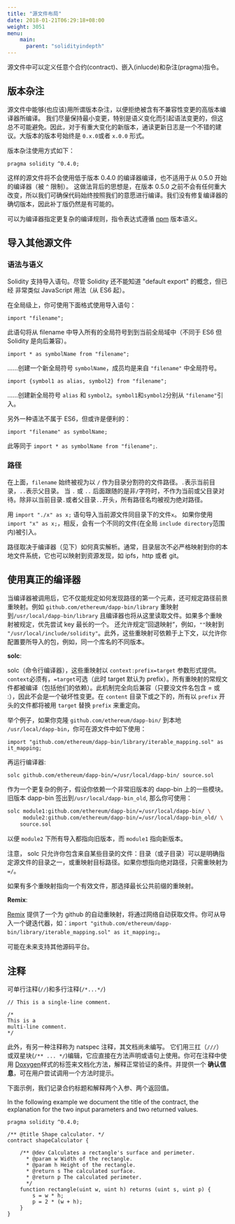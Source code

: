 ```yaml
---
title: "源文件布局"
date: 2018-01-21T06:29:18+08:00
weight: 3051
menu:
    main:  
      parent: "solidityindepth"
---
```


源文件中可以定义任意个合约(contract)、嵌入(inlucde)和杂注(pragma)指令。
 

## 版本杂注

源文件中能够(也应该)用所谓版本杂注，以便拒绝被含有不兼容性变更的高版本编译器所编译。 我们尽量保持最小变更，特别是语义变化而引起语法变更的，但这总不可能避免。因此，对于有重大变化的新版本，通读更新日志是一个不错的建议。大版本的版本号始终是 `0.x.0`或者 `x.0.0` 形式。  

版本杂注使用方式如下：
```solidity
pragma solidity ^0.4.0;
```
这样的源文件将不会使用低于版本 0.4.0 的编译器编译，也不适用于从 0.5.0 开始的编译器（被 `^` 限制）。 这做法背后的思想是，在版本 0.5.0 之前不会有任何重大改变，所以我们可确保代码始终按照我们的意愿进行编译。我们没有修复编译器的确切版本，因此补丁版仍然是有可能的。

可以为编译器指定更复杂的编译规则，指令表达式遵循 [npm](https://docs.npmjs.com/misc/semver>) 版本语义。
 

## 导入其他源文件
### 语法与语义 

Solidity 支持导入语句。尽管 Solidity 还不能知道 "default export" 的概念，但已经 非常类似 JavaScript 用法（从 ES6 起）。

在全局级上，你可使用下面格式使用导入语句：
```solidity
import "filename";
```
此语句将从 filename 中导入所有的全局符号到到当前全局域中（不同于 ES6 但 Solidity 是向后兼容）。
```solidity 
import * as symbolName from "filename";
```
......创建一个新全局符号 `symbolName`，成员均是来自 `"filename"` 中全局符号。

```solidity
import {symbol1 as alias, symbol2} from "filename";
```
......创建新全局符号 `alias` 和 `symbol2`。`symbol1`和`symbol2`分别从 `"filename"`引入。

另外一种语法不属于 ES6，但或许是便利的：
```solidity 
import "filename" as symbolName;
```
此等同于 `import * as symbolName from "filename";`.

### 路径 

在上面，`filename` 始终被视为以 `/` 作为目录分割符的文件路径。`.`表示当前目录，`..`表示父目录。 当 `.` 或 `..` 后面跟随的是非`/`字符时，不作为当前或父目录对待。除非以当前目录`.`或者父目录`..`开头，所有路径名均被视为绝对路径。

用 `import "./x" as x;` 语句导入当前源文件同目录下的文件`x`。 如果你使用`import "x" as x;`，相反，会有一个不同的文件(在全局 `include directory`范围内)被引入。

路径取决于编译器（见下）如何真实解析。通常，目录层次不必严格映射到你的本地文件系统，它也可以映射到资源发现，如 ipfs，http 或者 git。
   

## 使用真正的编译器

当编译器被调用后，它不仅能规定如何发现路径的第一个元素，还可规定路径前景重映射。例如 `github.com/ethereum/dapp-bin/library` 重映射到`/usr/local/dapp-bin/library` 且编译器也将从这里读取文件。如果多个重映射被规定，优先尝试 key 最长的一个。 还允许规定”回退映射“，例如，`""`映射到
`"/usr/local/include/solidity"`。此外，这些重映射可依赖于上下文，以允许你配置要所导入的包，例如，同一个库名的不同版本。 

**solc**: 

solc（命令行编译器），这些重映射以 `context:prefix=target` 参数形式提供。 `context`必须有，`=target`可选（此时 target 默认为 prefix）。所有重映射的常规文件都被编译（包括他们的依赖）。此机制完全向后兼容（只要没文件名包含 = 或 :），因此不会是一个破坏性变更。在 `content` 目录下或之下的，所有以 `prefix` 开头的文件都将被用 `target` 替换 `prefix` 来重定向。
 
举个例子，如果你克隆 `github.com/ethereum/dapp-bin/` 到本地 ``/usr/local/dapp-bin``，你可在源文件中如下使用： 
```solidity
import "github.com/ethereum/dapp-bin/library/iterable_mapping.sol" as it_mapping;
```
再运行编译器:
```bash
solc github.com/ethereum/dapp-bin/=/usr/local/dapp-bin/ source.sol
```
作为一个更复杂的例子，假设你依赖一个非常旧版本的 dapp-bin 上的一些模块。 旧版本 dapp-bin 签出到`/usr/local/dapp-bin_old`, 那么你可使用：
```bash
solc module1:github.com/ethereum/dapp-bin/=/usr/local/dapp-bin/ \
     module2:github.com/ethereum/dapp-bin/=/usr/local/dapp-bin_old/ \
    source.sol
```   
以便 `module2` 下所有导入都指向旧版本，而 `module1` 指向新版本。

注意， solc 只允许你包含来自某些目录的文件：目录（或子目录）可以是明确指定源文件的目录之一，或重映射目标路径。如果你想指向绝对路径，只需重映射为 `=/`。

如果有多个重映射指向一个有效文件，那选择最长公共前缀的重映射。
 
**Remix**:

[Remix](https://remix.ethereum.org/) 提供了一个为 github 的自动重映射，将通过网络自动获取文件。你可从导入一个键迭代器，如：`import "github.com/ethereum/dapp-bin/library/iterable_mapping.sol" as it_mapping;`。

可能在未来支持其他源码平台。
 

## 注释 

可单行注释(`//`)和多行注释(`/*...*/`)

```solidity
// This is a single-line comment.

/*
This is a
multi-line comment.
*/
```
此外，有另一种注释称为 natspec 注释，其文档尚未编写。 它们用三扛（`///`）或双星块(`/** ... */`)编辑，它应直接在方法声明或语句上使用。你可在注释中使用 [Doxygen](https://en.wikipedia.org/wiki/Doxygen)样式的标签来文档化方法，解释正常验证的条件。并提供一个 **确认信息**，可在用户尝试调用一个方法时提示。  


下面示例，我们记录合约标题和解释两个入参、两个返回值。

In the following example we document the title of the contract, the explanation
for the two input parameters and two returned values.

```solidity
pragma solidity ^0.4.0;

/** @title Shape calculator. */
contract shapeCalculator {
    
    /** @dev Calculates a rectangle's surface and perimeter.
      * @param w Width of the rectangle.
      * @param h Height of the rectangle.
      * @return s The calculated surface.
      * @return p The calculated perimeter.
      */
    function rectangle(uint w, uint h) returns (uint s, uint p) {
        s = w * h;
        p = 2 * (w + h);
    }
}
```    